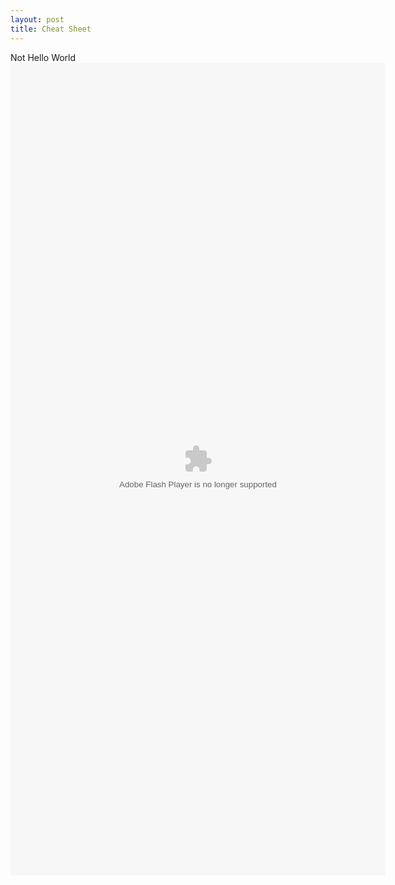 ```yaml
---
layout: post
title: Cheat Sheet
---
```

Not Hello World
<embed type="application/x-shockwave-flash" width="600px" height="1300px" src="/_posts/tools.swf" wmode="transparent"></embed>
